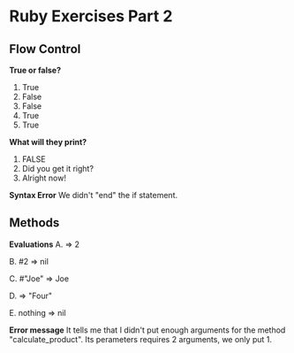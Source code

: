 # Ruby Exercises Part 2

## Flow Control
**True or false?**
1) True
2) False
3) False 
4) True
5) True

**What will they print?**
1) FALSE
2) Did you get it right?
3) Alright now!

**Syntax Error**
We didn't "end" the if statement.

## Methods
**Evaluations**
A. 
=> 2

B. #2 
=> nil

C. #"Joe" 
=> Joe

D. 
=> "Four"

E. nothing => nil 

**Error message**
It tells me that I didn't put enough arguments for the method "calculate_product". Its perameters requires 2 arguments, we only put 1. 